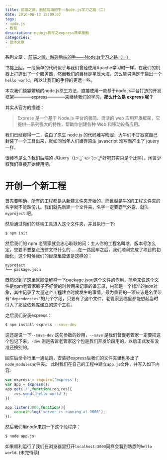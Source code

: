 ```yaml
---
title: 前端之魂，触碰后端的手——Node.js学习之路（二）
date: 2016-06-13 15:09:07
tags: 
- node.js
- 教程
description: nodejs教程之express简单接触
categories: 
- 技术文章 
---
```


系列文章：
[前端之魂，触碰后端的手——Node.js学习之路（一）](http://phoeshow.github.io/2016/06/12/%E5%89%8D%E7%AB%AF%E4%B9%8B%E9%AD%82%EF%BC%8C%E8%A7%A6%E7%A2%B0%E5%90%8E%E7%AB%AF%E7%9A%84%E6%89%8B%E2%80%94%E2%80%94Node-js%E5%AD%A6%E4%B9%A0%E4%B9%8B%E8%B7%AF%EF%BC%88%E4%B8%80%EF%BC%89/)

<!-- more -->

书接上回，一段简单的代码似乎与我们曾经使用Apache学习时一样，在我们的机器上打造出了一个服务器，然而我们的目标是星辰大海，怎么能只满足于输出一个`hello world`。所以让我们的手伸的更远一些。

本次我们绕靠繁琐的node.js原生方法，直接使用一款基于node.js平台打造的开发框架————express————来继续我们的学习。__那么什么是 express 呢？__

其实从官方的描述：

> Express 是一个基于 Node.js 平台的极简、灵活的 web 应用开发框架，它提供一系列强大的特性，帮助你创建各种 Web 和移动设备应用。

我们已经窥得一二，说白了原生 node.js 的代码难写晦涩，大牛们不甘寂寞自己封装了一个工具出来，就如同当年人们嫌弃原生 javascript 难写而产出了 jquery 一样。

很棒不是么？我们后端的 JQuery（(੭ु´･ω･`)੭ु⁾⁾好吧其实只是个比喻）。闲言少叙我们直接开始使用吧。

# 开创一个新工程

首先要明确，所有的工程都是从新建文件夹开始的，而且越是牛X的工程文件夹的名字就不能跌份儿。我们就先新建一个文件夹，名字一定要霸气外露，就叫 `myproject` 吧。

然后通过你们的终端工具进入这个文件夹，并且执行一下:
```zsh
$ npm init
```

然后我们的 npm 老管家就会忠心耿耿的问：主人你的工程名叫啥，版本号怎么定，您要不要整点法律文书什么的……在一路回车之后，我们顺利完成了项目的初始化，这个时候我们的目录里应该是这样的：

```zsh
myproject
└── package.json
```

既然说到了这里就顺便解释一下package.json这个文件的作用，简单来说这个文件是npm老管家脑子不好使的时候用来记事的备忘录，内部是一个标准的json对象，其中记录了大量这个工程建立时候发生的事情，最为重要的一项应该是名里带有`"dependencies"`的几个字段，只要有了这个文件，老管家到哪里都能想起当时引入了那些依赖库建立的这个工程。

之后我们安装express：
```zsh
$ npm install express --save-dev
```
这还是说一下`--save-dev` 这句参数的妙用，`--save` 是我们督促老管家一定要把这个包记下来，`-dev` 则是告诉老管家这个包是我们开发阶段用的，以后正式发布没准还换别的。

回车后命令行里一通乱跑，安装好express后我们的文件夹里也多出了`node_modules`文件夹。
此时我们在自己的工程中建立`app.js`文件，并写入如下内容:
```javascript
var express = require('express');
var app = express();
app.get('/',function(req,res){
    res.send('hello world');
})

app.listen(3000,function(){
    console.log('server is running at 3000');
});
```

然后我们用node来跑一下这个段程序：
```zsh
$ node app.js
```

如果顺利运行了我们在浏览器里打开`localhost:3000`同样会看到熟悉的`hello world`.
(未完待续)